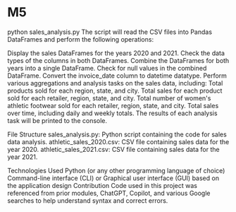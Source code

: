 # M5
python sales_analysis.py
The script will read the CSV files into Pandas DataFrames and perform the following operations:

Display the sales DataFrames for the years 2020 and 2021.
Check the data types of the columns in both DataFrames.
Combine the DataFrames for both years into a single DataFrame.
Check for null values in the combined DataFrame.
Convert the invoice_date column to datetime datatype.
Perform various aggregations and analysis tasks on the sales data, including:
Total products sold for each region, state, and city.
Total sales for each product sold for each retailer, region, state, and city.
Total number of women's athletic footwear sold for each retailer, region, state, and city.
Total sales over time, including daily and weekly totals.
The results of each analysis task will be printed to the console.

File Structure
sales_analysis.py: Python script containing the code for sales data analysis.
athletic_sales_2020.csv: CSV file containing sales data for the year 2020.
athletic_sales_2021.csv: CSV file containing sales data for the year 2021.

Technologies Used
Python (or any other programming language of choice) Command-line interface (CLI) or Graphical user interface (GUI) based on the application design
Contribution Code used in this project was referenced from prior modules, ChatGPT, Copilot, and various Google searches to help understand syntax and correct errors.

